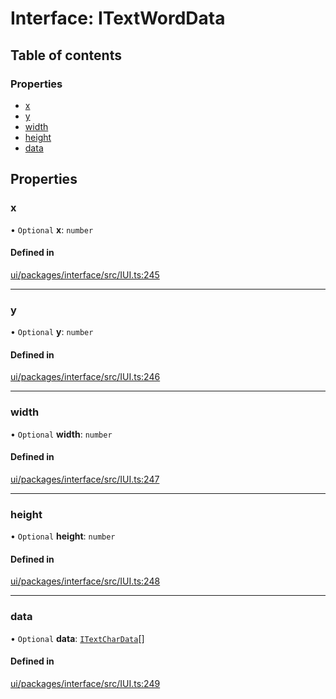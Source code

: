 # Interface: ITextWordData

## Table of contents

### Properties

- [x](ITextWordData.md#x)
- [y](ITextWordData.md#y)
- [width](ITextWordData.md#width)
- [height](ITextWordData.md#height)
- [data](ITextWordData.md#data)

## Properties

### x

• `Optional` **x**: `number`

#### Defined in

[ui/packages/interface/src/IUI.ts:245](https://github.com/leaferjs/leafer-ui/blob/6deed4d/packages/interface/src/IUI.ts#L245)

___

### y

• `Optional` **y**: `number`

#### Defined in

[ui/packages/interface/src/IUI.ts:246](https://github.com/leaferjs/leafer-ui/blob/6deed4d/packages/interface/src/IUI.ts#L246)

___

### width

• `Optional` **width**: `number`

#### Defined in

[ui/packages/interface/src/IUI.ts:247](https://github.com/leaferjs/leafer-ui/blob/6deed4d/packages/interface/src/IUI.ts#L247)

___

### height

• `Optional` **height**: `number`

#### Defined in

[ui/packages/interface/src/IUI.ts:248](https://github.com/leaferjs/leafer-ui/blob/6deed4d/packages/interface/src/IUI.ts#L248)

___

### data

• `Optional` **data**: [`ITextCharData`](ITextCharData.md)[]

#### Defined in

[ui/packages/interface/src/IUI.ts:249](https://github.com/leaferjs/leafer-ui/blob/6deed4d/packages/interface/src/IUI.ts#L249)
